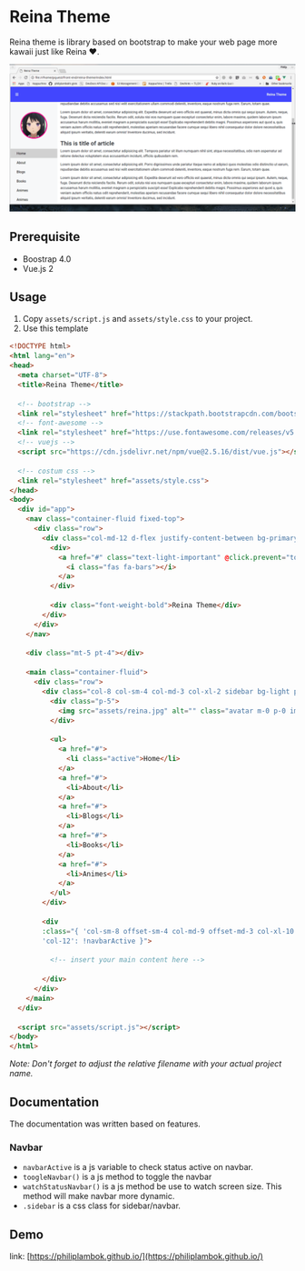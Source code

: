 
# Reina Theme
Reina theme is library based on bootstrap to make your web page more kawaii just like Reina :hearts:.

<p align="center">
  <img src="/assets/theme-reina.gif" alt="">
</p>

## Prerequisite
- Boostrap 4.0
- Vue.js 2

## Usage
1. Copy `assets/script.js` and `assets/style.css` to your project.
2. Use this template

```html
<!DOCTYPE html>
<html lang="en">
<head>
  <meta charset="UTF-8">
  <title>Reina Theme</title>

  <!-- bootstrap -->
  <link rel="stylesheet" href="https://stackpath.bootstrapcdn.com/bootstrap/4.1.0/css/bootstrap.min.css" integrity="sha384-9gVQ4dYFwwWSjIDZnLEWnxCjeSWFphJiwGPXr1jddIhOegiu1FwO5qRGvFXOdJZ4" crossorigin="anonymous">
  <!-- font-awesome -->
  <link rel="stylesheet" href="https://use.fontawesome.com/releases/v5.0.13/css/all.css" integrity="sha384-DNOHZ68U8hZfKXOrtjWvjxusGo9WQnrNx2sqG0tfsghAvtVlRW3tvkXWZh58N9jp" crossorigin="anonymous">
  <!-- vuejs -->
  <script src="https://cdn.jsdelivr.net/npm/vue@2.5.16/dist/vue.js"></script>

  <!-- costum css -->
  <link rel="stylesheet" href="assets/style.css">
</head>
<body>
  <div id="app">
    <nav class="container-fluid fixed-top">
      <div class="row">
        <div class="col-md-12 d-flex justify-content-between bg-primary text-light p-4">
          <div>
            <a href="#" class="text-light-important" @click.prevent="toggleNavbar">
              <i class="fas fa-bars"></i>
            </a>
          </div>

          <div class="font-weight-bold">Reina Theme</div>
        </div>
      </div>
    </nav>

    <div class="mt-5 pt-4"></div>

    <main class="container-fluid">
      <div class="row">
        <div class="col-8 col-sm-4 col-md-3 col-xl-2 sidebar bg-light p-0" v-show="navbarActive">
          <div class="p-5">
            <img src="assets/reina.jpg" alt="" class="avatar m-0 p-0 img-fluid rounded-circle p-1">
          </div>

          <ul>
            <a href="#">
              <li class="active">Home</li>
            </a>
            <a href="#">
              <li>About</li>
            </a>
            <a href="#">
              <li>Blogs</li>
            </a>
            <a href="#">
              <li>Books</li>
            </a>
            <a href="#">
              <li>Animes</li>
            </a>
          </ul>
        </div>

        <div
        :class="{ 'col-sm-8 offset-sm-4 col-md-9 offset-md-3 col-xl-10 offset-xl-2': navbarActive,
        'col-12': !navbarActive }">

          <!-- insert your main content here -->

        </div>
      </div>
    </main>
  </div>

  <script src="assets/script.js"></script>
</body>
</html>
```

*Note: Don't forget to adjust the relative filename with your actual project name.*

## Documentation
The documentation was written based on features.

### Navbar
- `navbarActive` is a js variable to check status active on navbar.
- `toogleNavbar()` is a js method to toggle the navbar
- `watchStatusNavbar()` is a js method be use to watch screen size. This method will make navbar more dynamic.
- `.sidebar` is a css class for sidebar/navbar.

## Demo
link: [https://philiplambok.github.io/](https://philiplambok.github.io/)

